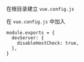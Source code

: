 在根目录建立 `vue.config.js`

在 `vue.config.js` 中加入

```
module.exports = {
  devServer: {
    disableHostCheck: true,
  },
}
```
